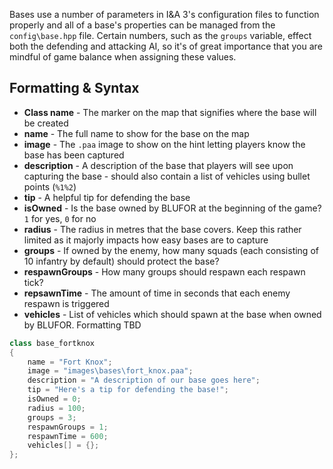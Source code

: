 Bases use a number of parameters in I&A 3's configuration files to function properly and all of a base's properties can be managed from the `config\base.hpp` file. Certain numbers, such as the `groups` variable, effect both the defending and attacking AI, so it's of great importance that you are mindful of game balance when assigning these values.

## Formatting & Syntax

* **Class name**    -   The marker on the map that signifies where the base will be created
* **name**			-	The full name to show for the base on the map
* **image**			-	The `.paa` image to show on the hint letting players know the base has been captured
* **description**	-	A description of the base that players will see upon capturing the base - should also contain a list of vehicles using bullet points (`%1%2`)
* **tip**			-	A helpful tip for defending the base
* **isOwned**		-	Is the base owned by BLUFOR at the beginning of the game? `1` for yes, `0` for no
* **radius**		-	The radius in metres that the base covers. Keep this rather limited as it majorly impacts how easy bases are to capture
* **groups**		-	If owned by the enemy, how many squads (each consisting of 10 infantry by default) should protect the base?
* **respawnGroups**	-	How many groups should respawn each respawn tick?
* **repsawnTime**	-	The amount of time in seconds that each enemy respawn is triggered
* **vehicles**		-	List of vehicles which should spawn at the base when owned by BLUFOR. Formatting TBD

```hpp
class base_fortknox
{
	name = "Fort Knox";
	image = "images\bases\fort_knox.paa";
	description = "A description of our base goes here";
	tip = "Here's a tip for defending the base!";
	isOwned = 0;
	radius = 100;
	groups = 3;
	respawnGroups = 1;
	respawnTime = 600;
	vehicles[] = {};
};
```
